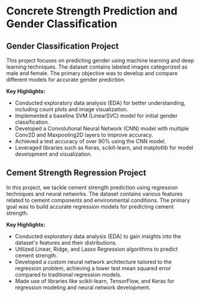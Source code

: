 # Concrete Strength Prediction and Gender Classification

## Gender Classification Project

This project focuses on predicting gender using machine learning and deep learning techniques. The dataset contains labeled images categorized as male and female. The primary objective was to develop and compare different models for accurate gender prediction.

**Key Highlights:**

- Conducted exploratory data analysis (EDA) for better understanding, including count plots and image visualization.
- Implemented a baseline SVM (LinearSVC) model for initial gender classification.
- Developed a Convolutional Neural Network (CNN) model with multiple Conv2D and Maxpooling2D layers to improve accuracy.
- Achieved a test accuracy of over 90% using the CNN model.
- Leveraged libraries such as Keras, scikit-learn, and matplotlib for model development and visualization.

## Cement Strength Regression Project

In this project, we tackle cement strength prediction using regression techniques and neural networks. The dataset contains various features related to cement components and environmental conditions. The primary goal was to build accurate regression models for predicting cement strength.

**Key Highlights:**

- Conducted exploratory data analysis (EDA) to gain insights into the dataset's features and their distributions.
- Utilized Linear, Ridge, and Lasso Regression algorithms to predict cement strength.
- Developed a custom neural network architecture tailored to the regression problem, achieving a lower test mean squared error compared to traditional regression models.
- Made use of libraries like scikit-learn, TensorFlow, and Keras for regression modeling and neural network development.
